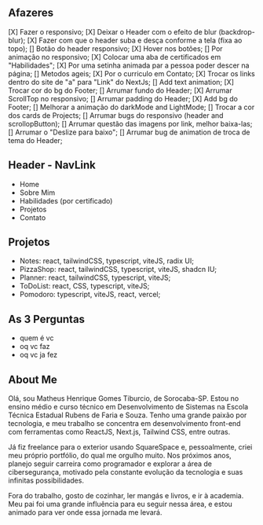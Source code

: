 ## Afazeres

[X] Fazer o responsivo;
[X] Deixar o Header com o efeito de blur (backdrop-blur);
[X] Fazer com que o header suba e desça conforme a tela (fixa ao topo);
[] Botão do header responsivo;
[X] Hover nos botões;
[] Por animação no responsivo;
[X] Colocar uma aba de certificados em "Habilidades";
[X] Por uma setinha animada par a pessoa poder descer na página;
[] Metodos ageis;
[X] Por o curriculo em Contato;
[X] Trocar os links dentro do site de "a" para "Link" do NextJs;
[] Add text animation;
[X] Trocar cor do bg do Footer;
[] Arrumar fundo do Header;
[X] Arrumar ScrollTop no responsivo;
[] Arrumar padding do Header;
[X] Add bg do Footer;
[] Melhorar a animação do darkMode and LightMode;
[] Trocar a cor dos cards de Projects;
[] Arrumar bugs do responsivo (header and scrollopButton);
[] Arrumar questão das imagens por link, melhor baixa-las;
[] Arrumar o "Deslize para baixo";
[] Arrumar bug de animation de troca de tema do Header;

## Header - NavLink

- Home
- Sobre Mim
- Habilidades (por certificado)
- Projetos
- Contato

## Projetos

- Notes: react, tailwindCSS, typescript, viteJS, radix UI;
- PizzaShop: react, tailwindCSS, typescript, viteJS, shadcn IU;
- Planner: react, tailwindCSS, typescript, viteJS;
- ToDoList: react, CSS, typescript, viteJS;
- Pomodoro: typescript, viteJS, react, vercel;

## As 3 Perguntas

- quem é vc
- oq vc faz
- oq vc ja fez

## About Me

Olá, sou Matheus Henrique Gomes Tiburcio, de Sorocaba-SP. Estou no ensino médio e curso técnico em Desenvolvimento de Sistemas na Escola Técnica Estadual Rubens de Faria e Souza. Tenho uma grande paixão por tecnologia, e meu trabalho se concentra em desenvolvimento front-end com ferramentas como ReactJS, Next.js, Tailwind CSS, entre outras.

Já fiz freelance para o exterior usando SquareSpace e, pessoalmente, criei meu próprio portfólio, do qual me orgulho muito. Nos próximos anos, planejo seguir carreira como programador e explorar a área de cibersegurança, motivado pela constante evolução da tecnologia e suas infinitas possibilidades.

Fora do trabalho, gosto de cozinhar, ler mangás e livros, e ir à academia. Meu pai foi uma grande influência para eu seguir nessa área, e estou animado para ver onde essa jornada me levará.
